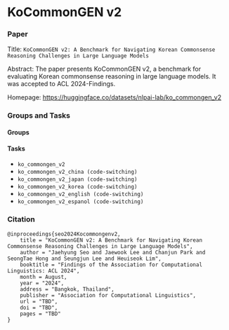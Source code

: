 # KoCommonGEN v2

### Paper

Title: `KoCommonGEN v2: A Benchmark for Navigating Korean Commonsense Reasoning Challenges in Large Language Models`

Abstract: The paper presents KoCommonGEN v2, a benchmark for evaluating Korean commonsense reasoning in large language models. It was accepted to ACL 2024-Findings.

Homepage: https://huggingface.co/datasets/nlpai-lab/ko_commongen_v2

### Groups and Tasks

#### Groups


#### Tasks

- `ko_commongen_v2`
- `ko_commongen_v2_china (code-switching)`
- `ko_commongen_v2_japan (code-switching)`
- `ko_commongen_v2_korea (code-switching)`
- `ko_commongen_v2_english (code-switching)`
- `ko_commongen_v2_espanol (code-switching)`

### Citation

```
@inproceedings{seo2024Kocommongenv2,
    title = "KoCommonGEN v2: A Benchmark for Navigating Korean Commonsense Reasoning Challenges in Large Language Models",
    author = "Jaehyung Seo and Jaewook Lee and Chanjun Park and SeongTae Hong and Seungjun Lee and Heuiseok Lim",
    booktitle = "Findings of the Association for Computational Linguistics: ACL 2024",
    month = August,
    year = "2024",
    address = "Bangkok, Thailand",
    publisher = "Association for Computational Linguistics",
    url = "TBD",
    doi = "TBD",
    pages = "TBD"
}
```